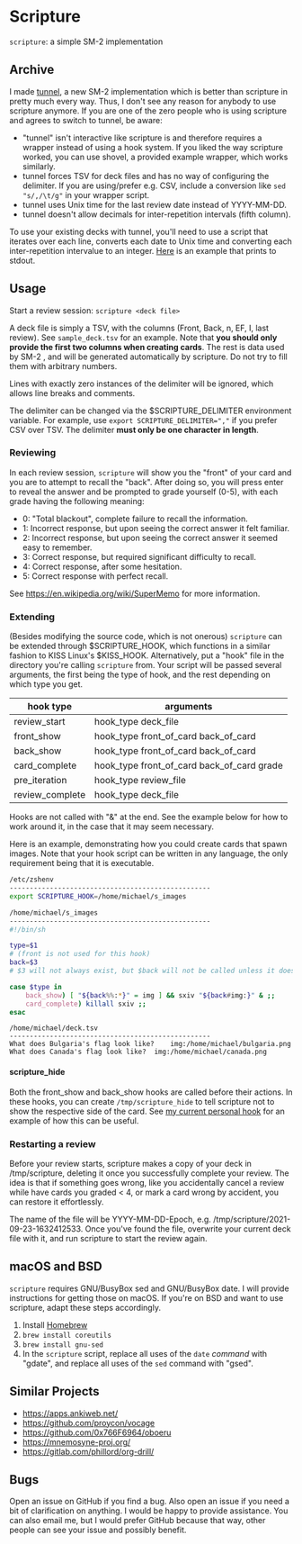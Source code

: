 # Scripture
``scripture``: a simple SM-2 implementation

## Archive
I made [tunnel](https://github.com/michaelskyba/tunnel), a new SM-2 implementation
which is better than scripture in pretty much every way. Thus, I don't see any
reason for anybody to use scripture anymore. If you are one of the zero people
who is using scripture and agrees to switch to tunnel, be aware:
- "tunnel" isn't interactive like scripture is and therefore requires a wrapper
instead of using a hook system. If you liked the way scripture worked, you can
use shovel, a provided example wrapper, which works similarly.
- tunnel forces TSV for deck files and has no way of configuring the delimiter.
If you are using/prefer e.g. CSV, include a conversion like ``sed "s/,/\t/g"``
in your wrapper script.
- tunnel uses Unix time for the last review date instead of YYYY-MM-DD.
- tunnel doesn't allow decimals for inter-repetition intervals (fifth column).

To use your existing decks with tunnel, you'll need to use a script that
iterates over each line, converts each date to Unix time and converting each
inter-repetition intervalue to an integer.
[Here](https://gist.github.com/michaelskyba/84d054b583d5a98780f4fea7ac67c216)
is an example that prints to stdout.

## Usage
Start a review session: ``scripture <deck file>``

A deck file is simply a TSV, with the columns (Front, Back, n, EF, I, last review). See ``sample_deck.tsv`` for an example. Note that **you should only provide the first two columns when creating cards**. The rest is data used by SM-2 , and will be generated automatically by scripture. Do not try to fill them with arbitrary numbers.

Lines with exactly zero instances of the delimiter will be ignored, which allows line breaks and comments.

The delimiter can be changed via the $SCRIPTURE_DELIMITER environment variable. For example, use ``export SCRIPTURE_DELIMITER=","`` if you prefer CSV over TSV. The delimiter **must only be one character in length**.

### Reviewing
In each review session, ``scripture`` will show you the "front" of your card and you are to attempt to recall the "back". After doing so, you will press enter to reveal the answer and be prompted to grade yourself (0-5), with each grade having the following meaning:
- 0: "Total blackout", complete failure to recall the information.
- 1: Incorrect response, but upon seeing the correct answer it felt familiar.
- 2: Incorrect response, but upon seeing the correct answer it seemed easy to remember.
- 3: Correct response, but required significant difficulty to recall.
- 4: Correct response, after some hesitation.
- 5: Correct response with perfect recall.

See https://en.wikipedia.org/wiki/SuperMemo for more information.

### Extending
(Besides modifying the source code, which is not onerous) ``scripture`` can be extended through $SCRIPTURE_HOOK, which functions in a similar fashion to KISS Linux's $KISS_HOOK. Alternatively, put a "hook" file in the directory you're calling ``scripture`` from. Your script will be passed several arguments, the first being the type of hook, and the rest depending on which type you get.

| hook type | arguments |
| ---- | --------- |
| review_start | hook_type deck_file |
| front_show | hook_type front_of_card back_of_card |
| back_show | hook_type front_of_card back_of_card |
| card_complete | hook_type front_of_card back_of_card grade |
| pre_iteration | hook_type review_file |
| review_complete   | hook_type deck_file |

Hooks are not called with "&" at the end. See the example below for how to work around it, in the case that it may seem necessary.

Here is an example, demonstrating how you could create cards that spawn images. Note that your hook script can be written in any language, the only requirement being that it is executable.
```sh
/etc/zshenv
--------------------------------------------------
export SCRIPTURE_HOOK=/home/michael/s_images
```
```sh
/home/michael/s_images
--------------------------------------------------
#!/bin/sh

type=$1
# (front is not used for this hook)
back=$3
# $3 will not always exist, but $back will not be called unless it does

case $type in
	back_show) [ "${back%%:*}" = img ] && sxiv "${back#img:}" & ;;
	card_complete) killall sxiv ;;
esac
```
```
/home/michael/deck.tsv
--------------------------------------------------
What does Bulgaria's flag look like?	img:/home/michael/bulgaria.png
What does Canada's flag look like?	img:/home/michael/canada.png
```

#### scripture_hide
Both the front_show and back_show hooks are called before their actions.
In these hooks, you can create ``/tmp/scripture_hide`` to tell scripture not
to show the respective side of the card. See
[my current personal hook](https://gist.github.com/michaelskyba/8d4d68387a5ecd6bdce1ed5bf7a61939)
for an example of how this can be useful.

### Restarting a review
Before your review starts, scripture makes a copy of your deck in /tmp/scripture, deleting it
once you successfully complete your review. The idea is that if something goes wrong, like you
accidentally cancel a review while have cards you graded < 4, or mark a card wrong by accident,
you can restore it effortlessly.

The name of the file will be YYYY-MM-DD-Epoch, e.g. /tmp/scripture/2021-09-23-1632412533. Once you've
found the file, overwrite your current deck file with it, and run scripture to start the review again.

## macOS and BSD
``scripture`` requires GNU/BusyBox sed and GNU/BusyBox date. I will provide instructions for getting those on macOS.
If you're on BSD and want to use scripture, adapt these steps accordingly.

1. Install [Homebrew](https://brew.sh/)
2. ``brew install coreutils``
3. ``brew install gnu-sed``
4. In the ``scripture`` script, replace all uses of the ``date`` _command_ with "gdate",
and replace all uses of the ``sed`` command with "gsed".

## Similar Projects
- https://apps.ankiweb.net/
- https://github.com/proycon/vocage
- https://github.com/0x766F6964/oboeru
- https://mnemosyne-proj.org/
- https://gitlab.com/phillord/org-drill/

## Bugs
Open an issue on GitHub if you find a bug. Also open an issue if you need a bit
of clarification on anything. I would be happy to provide assistance. You can
also email me, but I would prefer GitHub because that way, other people can see
your issue and possibly benefit.
